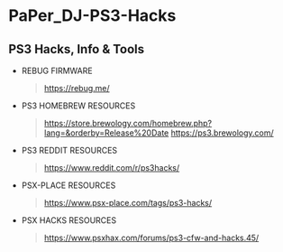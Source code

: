 # PaPer_DJ-PS3-Hacks

PS3 Hacks, Info & Tools
-------------------------------------------------------------

* REBUG FIRMWARE
  > https://rebug.me/

* PS3 HOMEBREW RESOURCES
  > https://store.brewology.com/homebrew.php?lang=&orderby=Release%20Date
  > https://ps3.brewology.com/

* PS3 REDDIT RESOURCES
  > https://www.reddit.com/r/ps3hacks/

* PSX-PLACE RESOURCES
  > https://www.psx-place.com/tags/ps3-hacks/

* PSX HACKS RESOURCES
  > https://www.psxhax.com/forums/ps3-cfw-and-hacks.45/
  
